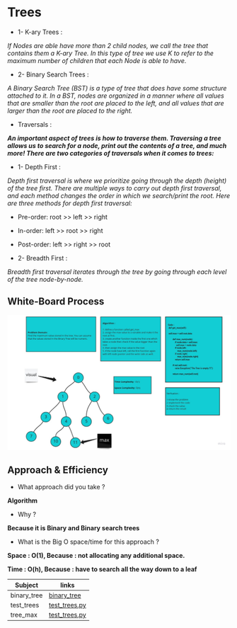 # Trees


* 1- K-ary Trees :

*If Nodes are able have more than 2 child nodes, we call the tree that contains them a K-ary Tree. In this type of tree we use K to refer to the maximum number of children that each Node is able to have.* 


* 2- Binary Search Trees :

*A Binary Search Tree (BST) is a type of tree that does have some structure attached to it. In a BST, nodes are organized in a manner where all values that are smaller than the root are placed to the left, and all values that are larger than the root are placed to the right.* 

* Traversals :

***An important aspect of trees is how to traverse them. Traversing a tree allows us to search for a node, print out the contents of a tree, and much more! There are two categories of traversals when it comes to trees:***

- 1- Depth First :

*Depth first traversal is where we prioritize going through the depth (height) of the tree first. There are multiple ways to carry out depth first traversal, and each method changes the order in which we search/print the root. Here are three methods for depth first traversal:*

* Pre-order: root >> left >> right

* In-order: left >> root >> right

* Post-order: left >> right >> root

 

* 2- Breadth First :

*Breadth first traversal iterates through the tree by going through each level of the tree node-by-node.*
## White-Board Process

![](max_tree.jpg)

## Approach & Efficiency

- What approach did you take ? 

**Algorithm**

- Why ?

**Because it is Binary and Binary search trees** 

- What is the Big O space/time for this approach ?

**Space : O(1), Because : not allocating any additional space.** 

**Time : O(h), Because : have to search all the way down to a leaf**


| Subject     | links |
| ----------- | ----------- |
| binary_tree | [binary_tree](trees/trees.py) |
| test_trees | [test_trees.py](tests/test_trees.py) |
| tree_max | [test_trees.py](trees/trees.py) |